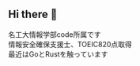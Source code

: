 ## Hi there 👋
名工大情報学部code所属です  
情報安全確保支援士、TOEIC820点取得  
最近はGoとRustを触っています  
<!--
**uzak0209/uzak0209** is a ✨ _special_ ✨ repository because its `README.md` (this file) appears on your GitHub profile.

Here are some ideas to get you started:

- 🔭 I’m currently working on ...
- 🌱 I’m currently learning ...
- 👯 I’m looking to collaborate on ...
- 🤔 I’m looking for help with ...
- 💬 Ask me about ...
- 📫 How to reach me: ...
- 😄 Pronouns: ...
- ⚡ Fun fact: ...
-->
